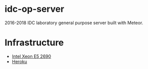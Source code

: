 # idc-op-server
2016-2018 IDC laboratory general purpose server built with Meteor.

# Infrastructure

- [Intel Xeon E5 2690]()
- [Heroku](https://github.com/ianstormtaylor/awesome-heroku)
